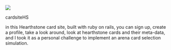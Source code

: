 <a href="https://codeclimate.com/github/codeclimate/codeclimate"><img src="https://codeclimate.com/github/codeclimate/codeclimate/badges/gpa.svg" /></a>

cardsiteHS

in this Hearthstone card site, built with ruby on rails,
you can sign up,
create a profile,
take a look around,
look at hearthstone cards and their meta-data,
and I took it as a personal challenge to implement an arena card selection simulation.